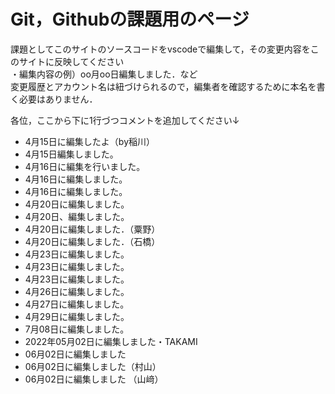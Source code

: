 # Git，Githubの課題用のページ

課題としてこのサイトのソースコードをvscodeで編集して，その変更内容をこのサイトに反映してください  
・編集内容の例）oo月oo日編集しました．など  
変更履歴とアカウント名は紐づけられるので，編集者を確認するために本名を書く必要はありません．

各位，ここから下に1行づつコメントを追加してください↓


- 4月15日に編集したよ（by稲川）
- 4月15日編集しました。
- 4月16日に編集を行いました。
- 4月16日に編集しました。
- 4月16日に編集しました。
- 4月20日に編集しました。
- 4月20日、編集しました。
- 4月20日に編集しました．（粟野）
- 4月20日に編集しました．（石橋）
- 4月23日に編集しました。
- 4月23日に編集しました。
- 4月23日に編集しました。
- 4月26日に編集しました。
- 4月27日に編集しました。
- 4月29日に編集しました。
- 7月08日に編集しました。
- 2022年05月02日に編集しました・TAKAMI
- 06月02日に編集しました
- 06月02日に編集しました（村山）
- 06月02日に編集しました （山﨑）
